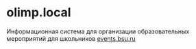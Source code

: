 # olimp.local
Информационная система для организации образовательных мероприятий для школьников
<a href="[events.bsu.ru](http://events.bsu.ru/index.php?r=/event/events/)">events.bsu.ru</a>
